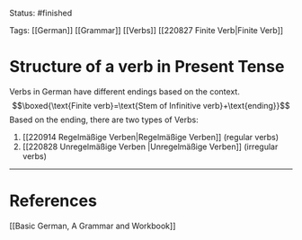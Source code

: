 Status: #finished 

Tags: [[German]] [[Grammar]] [[Verbs]] [[220827 Finite Verb|Finite Verb]]

# Structure of a verb in Present Tense
Verbs in German have different endings based on the context. $$\boxed{\text{Finite verb}=\text{Stem of Infinitive verb}+\text{ending}}$$
Based on the ending, there are two types of Verbs:
1. [[220914 Regelmäßige Verben|Regelmäßige Verben]] (regular verbs)
2. [[220828 Unregelmäßige Verben |Unregelmäßige Verben]] (irregular verbs)

---
# References
[[Basic German, A Grammar and Workbook]]
